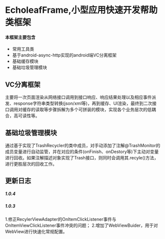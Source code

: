 # EcholeafFrame,小型应用快速开发帮助类框架
#### 本框架主要包含
* 常用工具类
* 基于android-async-http实现的android端VC分离框架
* 基础缓存模块
* 基础垃圾管理模块 
## VC分离框架
主要将一次页面渲染从网络接口调用到接口响应、响应结果处理以及相应事件派发、response字符串类型转换(json/xml等)，再到缓存、UI渲染，最终到二次接口调用对缓存的读取等步骤拆解为多个可拼装的模块，实现各个业务层次的低耦合，高可读性等。
## 基础垃圾管理模块
通过基于实现了TrashRecycler的类中成员，对手动添加了注解@TrashMonitor的成员变量进行自动监管，并在对应的条件(onFinish、onDestory等)下主动对变量进行回收。如果注解描述对象实现了Trash接口，则同时会调用其.recyle()方法，进行更胜层次的回收工作。
## 更新日志
##### 1.0.4
##### 1.0.3 
1.修正RecylerViewAdapter的OnItemClickListener事件与OnItemViewClickListener事件冲突的问题；
2.增加了WebViewBuider，用于对WebView进行快速化常规配置。


